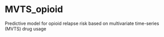 # MVTS_opioid
Predictive model for opioid relapse risk based on multivariate time-series (MVTS) drug usage
